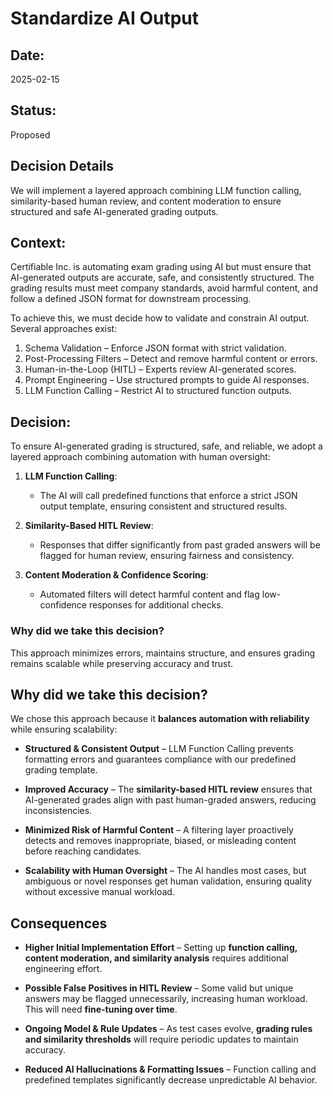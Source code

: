 # Standardize AI Output

## Date:
2025-02-15

## Status:
Proposed

## Decision Details
We will implement a layered approach combining LLM function calling, similarity-based human review, and content moderation to ensure structured and safe AI-generated grading outputs.

## Context:

Certifiable Inc. is automating exam grading using AI but must ensure that AI-generated outputs are accurate, safe, and consistently structured. The grading results must meet company standards, avoid harmful content, and follow a defined JSON format for downstream processing.

To achieve this, we must decide how to validate and constrain AI output. Several approaches exist:

1. Schema Validation – Enforce JSON format with strict validation.
2. Post-Processing Filters – Detect and remove harmful content or errors.
3. Human-in-the-Loop (HITL) – Experts review AI-generated scores.
4. Prompt Engineering – Use structured prompts to guide AI responses.
5. LLM Function Calling – Restrict AI to structured function outputs.

## Decision:
To ensure AI-generated grading is structured, safe, and reliable, we adopt a layered approach combining automation with human oversight:

1. **LLM Function Calling**:
    * The AI will call predefined functions that enforce a strict JSON output template, ensuring consistent and structured results.
    
2. **Similarity-Based HITL Review**: 
    * Responses that differ significantly from past graded answers will be flagged for human review, ensuring fairness and consistency.
    
3. **Content Moderation & Confidence Scoring**:
    * Automated filters will detect harmful content and flag low-confidence responses for additional checks.

### Why did we take this decision?
This approach minimizes errors, maintains structure, and ensures grading remains scalable while preserving accuracy and trust.


## Why did we take this decision?  
We chose this approach because it **balances automation with reliability** while ensuring scalability:  

* **Structured & Consistent Output** – LLM Function Calling prevents formatting errors and guarantees compliance with our predefined grading template.  

* **Improved Accuracy** – The **similarity-based HITL review** ensures that AI-generated grades align with past human-graded answers, reducing inconsistencies.  

* **Minimized Risk of Harmful Content** – A filtering layer proactively detects and removes inappropriate, biased, or misleading content before reaching candidates.  

* **Scalability with Human Oversight** – The AI handles most cases, but ambiguous or novel responses get human validation, ensuring quality without excessive manual workload.  

## Consequences  
* **Higher Initial Implementation Effort** – Setting up **function calling, content moderation, and similarity analysis** requires additional engineering effort.  

* **Possible False Positives in HITL Review** – Some valid but unique answers may be flagged unnecessarily, increasing human workload. This will need **fine-tuning over time**.  

* **Ongoing Model & Rule Updates** – As test cases evolve, **grading rules and similarity thresholds** will require periodic updates to maintain accuracy.  

* **Reduced AI Hallucinations & Formatting Issues** – Function calling and predefined templates significantly decrease unpredictable AI behavior.  
